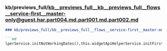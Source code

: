 ### kb/previews_full/kb__previews_full__kb__previews_full__flows__service-first__master-only@guest.har.part004.md.part001.md.part002.md

```md
### kb/previews_full/kb__previews_full__flows__service-first__master-only@guest.har.part004.md.part001.md (part 002)

```md
lperService.initNotWorkingDates(),this.widgetApiHelperService.initFirstStepAlways(!!this.curre
```

```

```

